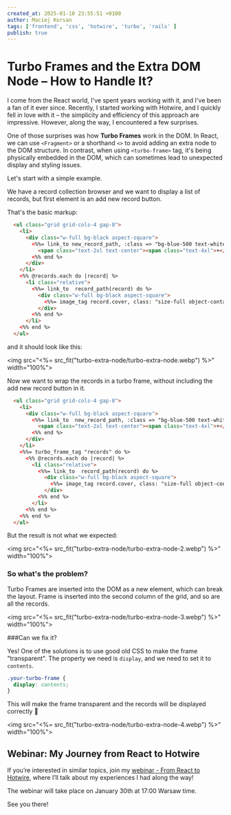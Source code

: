 ```yaml
---
created_at: 2025-01-10 23:55:51 +0100
author: Maciej Korsan
tags: ['frontend', 'css', 'hotwire', 'turbo', 'rails' ] 
publish: true
---
```


# Turbo Frames and the Extra DOM Node – How to Handle It?

I come from the React world, I've spent years working with it, and I've been a fan of it ever since. Recently, I started working with Hotwire, and  I quickly fell in love with it – the simplicity and efficiency of this approach are impressive. However, along the way, I encountered a few surprises.  

One of those surprises was how **Turbo Frames** work in the DOM. In React, we can use `<Fragment>` or a shorthand `<>` to avoid adding an extra node to the DOM structure. In contrast, when using `<turbo-frame>` tag, it's being physically embedded in the DOM, which can sometimes lead to unexpected display and styling issues.  

<!-- more -->

Let's start with a simple example.

We have a record collection browser and we want to display a list of records, but first element is an add new record button.

That's the basic markup:

```html
  <ul class="grid grid-cols-4 gap-8">
    <li>
      <div class="w-full bg-black aspect-square">
        <%%= link_to new_record_path, :class => "bg-blue-500 text-white px-2 py-1 rounded-md size-full flex items-center justify-center" do %>
          <span class="text-2xl text-center"><span class="text-4xl">+</span><br/> New Record</span>
        <%% end %>
      </div>
    </li>
    <%% @records.each do |record| %>
      <li class="relative">
        <%%= link_to  record_path(record) do %>
          <div class="w-full bg-black aspect-square">
            <%%= image_tag record.cover, class: "size-full object-contain" if record.cover.present? %>
          </div>
        <%% end %>
      </li>
    <%% end %>
  </ul>
```

and it should look like this:

<img src="<%= src_fit("turbo-extra-node/turbo-extra-node.webp") %>" width="100%">

Now we want to wrap the records in a turbo frame, without including the add new record button in it.


```html
  <ul class="grid grid-cols-4 gap-8">
    <li>
      <div class="w-full bg-black aspect-square">
        <%%= link_to  new_record_path, :class => "bg-blue-500 text-white px-2 py-1 rounded-md size-full flex items-center justify-center" do %>
          <span class="text-2xl text-center"><span class="text-4xl">+</span><br/> New Record</span>
        <%% end %>
      </div>
    </li>
    <%%= turbo_frame_tag "records" do %>
      <%% @records.each do |record| %>
        <li class="relative">
          <%%= link_to  record_path(record) do %>
            <div class="w-full bg-black aspect-square">
              <%%= image_tag record.cover, class: "size-full object-contain" if record.cover.present? %>
            </div>
          <%% end %>
        </li>
      <%% end %>
    <%% end %>
  </ul>
```

But the result is not what we expected:

<img src="<%= src_fit("turbo-extra-node/turbo-extra-node-2.webp") %>" width="100%">

### So what's the problem?

Turbo Frames are inserted into the DOM as a new element, which can break the layout. Frame is inserted into the second column of the grid, and so are all the records.

<img src="<%= src_fit("turbo-extra-node/turbo-extra-node-3.webp") %>" width="100%">

###Can we fix it? 

Yes! One of the solutions is to use good old CSS to make the frame "transparent". The property we need is `display`, and we need to set it to `contents`. 

```css
.your-turbo-frame {
  display: contents;
}
```

This will make the frame transparent and the records will be displayed correctly 🎉

<img src="<%= src_fit("turbo-extra-node/turbo-extra-node-4.webp") %>" width="100%">

## Webinar: My Journey from React to Hotwire

If you’re interested in similar topics, join my [webinar - From React to Hotwire](https://arkency.com/webinars/from-react-to-hotwire), where I’ll talk about my experiences I had along the way! 

The webinar will take place on January 30th at 17:00 Warsaw time.

See you there!




